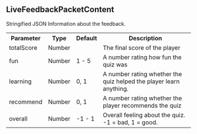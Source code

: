 ## LiveFeedbackPacketContent
<span class="type">Stringified JSON</span>
Information about the feedback.

<table>
  <tr>
    <th>Parameter</th>
    <th>Type</th>
    <th>Default</th>
    <th>Description</th>
  </tr>
  <tr>
    <td>totalScore</td>
    <td>Number</td>
    <td></td>
    <td>The final score of the player</td>
  </tr>
  <tr>
    <td>fun</td>
    <td>Number</td>
    <td>1 - 5</td>
    <td>A number rating how fun the quiz was</td>
  </tr>
  <tr>
    <td>learning</td>
    <td>Number</td>
    <td>0, 1</td>
    <td>A number rating whether the quiz helped the player learn anything.</td>
  </tr>
  <tr>
    <td>recommend</td>
    <td>Number</td>
    <td>0, 1</td>
    <td>A number rating whether the player recommends the quiz</td>
  </tr>
  <tr>
    <td>overall</td>
    <td>Number</td>
    <td>-1 - 1</td>
    <td>Overall feeling about the quiz. -1 = bad, 1 = good.</td>
  </tr>
</table>
